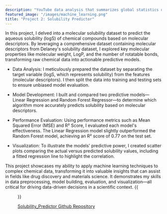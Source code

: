 ```yaml
---
description: "YouTube data analysis that summarizes global statistics on uploads, views, earnings, and subscribers by continent and country."
featured_image: "/images/machine_learning.png"
title: "Project 2: Solubility Predictor"
---
```



In this project, I delved into a molecular solubility dataset to predict the aqueous solubility (logS) of chemical compounds based on molecular descriptors. By leveraging a comprehensive dataset containing molecular descriptors from Delaney's solubility dataset, I explored key molecular properties like molecular weight, LogP, and the number of rotatable bonds, transforming raw chemical data into actionable predictive models.

- Data Analysis: I meticulously prepared the dataset by separating the target variable (logS, which represents solubility) from the features (molecular descriptors). I then split the data into training and testing sets to ensure unbiased model evaluation.

- Model Development: I built and compared two predictive models—Linear Regression and Random Forest Regressor—to determine which algorithm more accurately predicts solubility based on molecular descriptors.

- Performance Evaluation: Using performance metrics such as Mean Squared Error (MSE) and R² Score, I evaluated each model's effectiveness. The Linear Regression model slightly outperformed the Random Forest model, achieving an R² score of 0.77 on the test set.

- Visualization: To illustrate the models' predictive power, I created scatter plots comparing the actual versus predicted solubility values, including a fitted regression line to highlight the correlation.

This project showcases my ability to apply machine learning techniques to complex chemical data, transforming it into valuable insights that can assist in fields like drug discovery and materials science. It demonstrates my skills in data preprocessing, model building, evaluation, and visualization—all critical for driving data-driven decisions in a scientific context.
{{<figure src="/images/solubility.png">}}

[Solubility_Predictor Github Repository](https://github.com/The-alpha-male/Solubility_Predictor.git)
